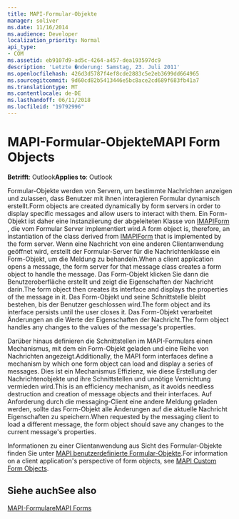 ```yaml
---
title: MAPI-Formular-Objekte
manager: soliver
ms.date: 11/16/2014
ms.audience: Developer
localization_priority: Normal
api_type:
- COM
ms.assetid: eb9107d9-ad5c-4264-a457-dea193597dc9
description: 'Letzte �nderung: Samstag, 23. Juli 2011'
ms.openlocfilehash: 426d3d5787f4ef8cde2883c5e2eb3699dd664965
ms.sourcegitcommit: 9d60cd82b5413446e5bc8ace2cd689f683fb41a7
ms.translationtype: MT
ms.contentlocale: de-DE
ms.lasthandoff: 06/11/2018
ms.locfileid: "19792996"
---
```

# <a name="mapi-form-objects"></a><span data-ttu-id="bb43d-103">MAPI-Formular-Objekte</span><span class="sxs-lookup"><span data-stu-id="bb43d-103">MAPI Form Objects</span></span>

  
  
<span data-ttu-id="bb43d-104">**Betrifft**: Outlook</span><span class="sxs-lookup"><span data-stu-id="bb43d-104">**Applies to**: Outlook</span></span> 
  
<span data-ttu-id="bb43d-105">Formular-Objekte werden von Servern, um bestimmte Nachrichten anzeigen und zulassen, dass Benutzer mit ihnen interagieren Formular dynamisch erstellt.</span><span class="sxs-lookup"><span data-stu-id="bb43d-105">Form objects are created dynamically by form servers in order to display specific messages and allow users to interact with them.</span></span> <span data-ttu-id="bb43d-106">Ein Form-Objekt ist daher eine Instanziierung der abgeleiteten Klasse von [IMAPIForm](imapiformiunknown.md) , die vom Formular Server implementiert wird.</span><span class="sxs-lookup"><span data-stu-id="bb43d-106">A form object is, therefore, an instantiation of the class derived from [IMAPIForm](imapiformiunknown.md) that is implemented by the form server.</span></span> <span data-ttu-id="bb43d-107">Wenn eine Nachricht von eine anderen Clientanwendung geöffnet wird, erstellt der Formular-Server für die Nachrichtenklasse ein Form-Objekt, um die Meldung zu behandeln.</span><span class="sxs-lookup"><span data-stu-id="bb43d-107">When a client application opens a message, the form server for that message class creates a form object to handle the message.</span></span> <span data-ttu-id="bb43d-108">Das Form-Objekt klicken Sie dann die Benutzeroberfläche erstellt und zeigt die Eigenschaften der Nachricht darin.</span><span class="sxs-lookup"><span data-stu-id="bb43d-108">The form object then creates its interface and displays the properties of the message in it.</span></span> <span data-ttu-id="bb43d-109">Das Form-Objekt und seine Schnittstelle bleibt bestehen, bis der Benutzer geschlossen wird.</span><span class="sxs-lookup"><span data-stu-id="bb43d-109">The form object and its interface persists until the user closes it.</span></span> <span data-ttu-id="bb43d-110">Das Form-Objekt verarbeitet Änderungen an die Werte der Eigenschaften der Nachricht.</span><span class="sxs-lookup"><span data-stu-id="bb43d-110">The form object handles any changes to the values of the message's properties.</span></span> 
  
<span data-ttu-id="bb43d-111">Darüber hinaus definieren die Schnittstellen im MAPI-Formulars einen Mechanismus, mit dem ein Form-Objekt geladen und eine Reihe von Nachrichten angezeigt.</span><span class="sxs-lookup"><span data-stu-id="bb43d-111">Additionally, the MAPI form interfaces define a mechanism by which one form object can load and display a series of messages.</span></span> <span data-ttu-id="bb43d-112">Dies ist ein Mechanismus Effizienz, wie diese Erstellung der Nachrichtenobjekte und ihre Schnittstellen und unnötige Vernichtung vermieden wird.</span><span class="sxs-lookup"><span data-stu-id="bb43d-112">This is an efficiency mechanism, as it avoids needless destruction and creation of message objects and their interfaces.</span></span> <span data-ttu-id="bb43d-113">Auf Anforderung durch die messaging-Client eine andere Meldung geladen werden, sollte das Form-Objekt alle Änderungen auf die aktuelle Nachricht Eigenschaften zu speichern.</span><span class="sxs-lookup"><span data-stu-id="bb43d-113">When requested by the messaging client to load a different message, the form object should save any changes to the current message's properties.</span></span>
  
<span data-ttu-id="bb43d-114">Informationen zu einer Clientanwendung aus Sicht des Formular-Objekte finden Sie unter [MAPI benutzerdefinierte Formular-Objekte](mapi-custom-form-objects.md).</span><span class="sxs-lookup"><span data-stu-id="bb43d-114">For information on a client application's perspective of form objects, see [MAPI Custom Form Objects](mapi-custom-form-objects.md).</span></span>
  
## <a name="see-also"></a><span data-ttu-id="bb43d-115">Siehe auch</span><span class="sxs-lookup"><span data-stu-id="bb43d-115">See also</span></span>



[<span data-ttu-id="bb43d-116">MAPI-Formulare</span><span class="sxs-lookup"><span data-stu-id="bb43d-116">MAPI Forms</span></span>](mapi-forms.md)

